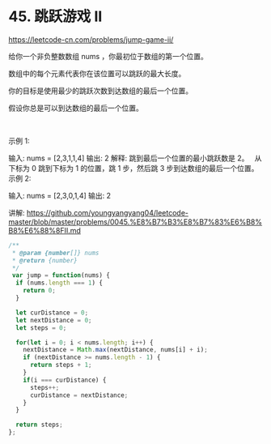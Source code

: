 # 45. 跳跃游戏 II

https://leetcode-cn.com/problems/jump-game-ii/


给你一个非负整数数组 nums ，你最初位于数组的第一个位置。

数组中的每个元素代表你在该位置可以跳跃的最大长度。

你的目标是使用最少的跳跃次数到达数组的最后一个位置。

假设你总是可以到达数组的最后一个位置。

 

示例 1:

输入: nums = [2,3,1,1,4]
输出: 2
解释: 跳到最后一个位置的最小跳跃数是 2。
     从下标为 0 跳到下标为 1 的位置，跳 1 步，然后跳 3 步到达数组的最后一个位置。
示例 2:

输入: nums = [2,3,0,1,4]
输出: 2


讲解:
https://github.com/youngyangyang04/leetcode-master/blob/master/problems/0045.%E8%B7%B3%E8%B7%83%E6%B8%B8%E6%88%8FII.md


```js
/**
 * @param {number[]} nums
 * @return {number}
 */
 var jump = function(nums) {
  if (nums.length === 1) {
    return 0;
  }

  let curDistance = 0;
  let nextDistance = 0;
  let steps = 0;

  for(let i = 0; i < nums.length; i++) {
    nextDistance = Math.max(nextDistance, nums[i] + i);
    if (nextDistance >= nums.length - 1) {
      return steps + 1;
    }
    if(i === curDistance) {
      steps++;
      curDistance = nextDistance;
    }
  }

  return steps;
};
```
